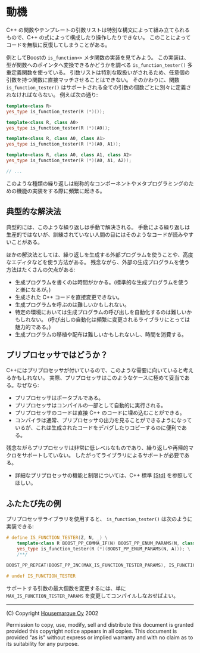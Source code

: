 # 動機

C++ の関数やテンプレートの引数リストは特別な構文によって組み立てられるもので、C++ の式によって構成したり操作したりできない。
このことによってコードを無駄に反復してしまうことがある。

例としてBoostの `is_function<>` メタ関数の実装を見てみよう。
この実装は、型が関数へのポインタへ変換できるかどうかを調べる `is_function_tester()` 多重定義関数を使っている。
引数リストは特別な取扱いがされるため、任意個の引数を持つ関数に直接マッチさせることはできない。
そのかわりに、関数 `is_function_tester()` はサポートされる全ての引数の個数ごとに別々に定義されなければならない。
例えば次の通り:

```cpp
template<class R>
yes_type is_function_tester(R (*)());

template<class R, class A0>
yes_type is_function_tester(R (*)(A0));

template<class R, class A0, class A1>
yes_type is_function_tester(R (*)(A0, A1));

template<class R, class A0, class A1, class A2>
yes_type is_function_tester(R (*)(A0, A1, A2));

// ...
```

このような種類の繰り返しは総称的なコンポーネントやメタプログラミングのための機能の実装をする際に頻繁に起きる。

## 典型的な解決法

典型的には、このような繰り返しは手動で解決される。
手動による繰り返しは生産的ではないが、訓練されていない人間の目にはそのようなコードが読みやすいことがある。

ほかの解決法としては、繰り返しを生成する外部プログラムを使うことや、高度なエディタなどを使う方法がある。
残念ながら、外部の生成プログラムを使う方法はたくさんの欠点がある:

- 生成プログラムを書くのは時間がかかる。(標準的な生成プログラムを使うと楽になるが。)
- 生成された C++ コードを直接変更できない。
- 生成プログラムを呼ぶのは難しいかもしれない。
- 特定の環境においては生成プログラムの呼び出しを自動化するのは難しいかもしれない。
	(呼び出しの自動化は頻繁に変更されるライブラリにとっては魅力的である。)
- 生成プログラムの移植や配布は難しいかもしれないし、時間を消費する。

## プリプロセッサではどうか？

C++にはプリプロセッサが付いているので、このような需要に向いていると考えるかもしれない。
実際、プリプロセッサはこのようなケースに極めて妥当である。なぜなら:

- プリプロセッサはポータブルである。
- プリプロセッサはコンパイルの一部として自動的に実行される。
- プリプロセッサのコードは直接 C++ のコードに埋め込むことができる。
- コンパイラは通常、プリプロセッサの出力を見ることができるようになっているが、これは生成されたコードをデバグしたりコピーするのに便利である。

残念ながらプリプロセッサは非常に低レベルなものであり、繰り返しや再帰的マクロをサポートしていない。
したがってライブラリによるサポートが必要である。

- 詳細なプリプロセッサの機能と制限については、C++ 標準 [[Std]](../bibliography.md#std) を参照してほしい。

## ふたたび先の例

プリプロセッサライブラリを使用すると、 `is_function_tester()` は次のように実装できる:

```cpp
# define IS_FUNCTION_TESTER(Z, N, _) \
	template<class R BOOST_PP_COMMA_IF(N) BOOST_PP_ENUM_PARAMS(N, class A)> \
	yes_type is_function_tester(R (*)(BOOST_PP_ENUM_PARAMS(N, A))); \
	/**/

BOOST_PP_REPEAT(BOOST_PP_INC(MAX_IS_FUNCTION_TESTER_PARAMS), IS_FUNCTION_TESTER, _)

# undef IS_FUNCTION_TESTER
```

サポートする引数の最大個数を変更するには、単に `MAX_IS_FUNCTION_TESTER_PARAMS` を変更してコンパイルしなおせばよい。

---

(C) Copyright [Housemarque Oy](http://www.housemarque.com) 2002

Permission to copy, use, modify, sell and distribute this document is granted provided this copyright notice appears in all copies.
This document is provided "as is" without express or implied warranty and with no claim as to its suitability for any purpose.

